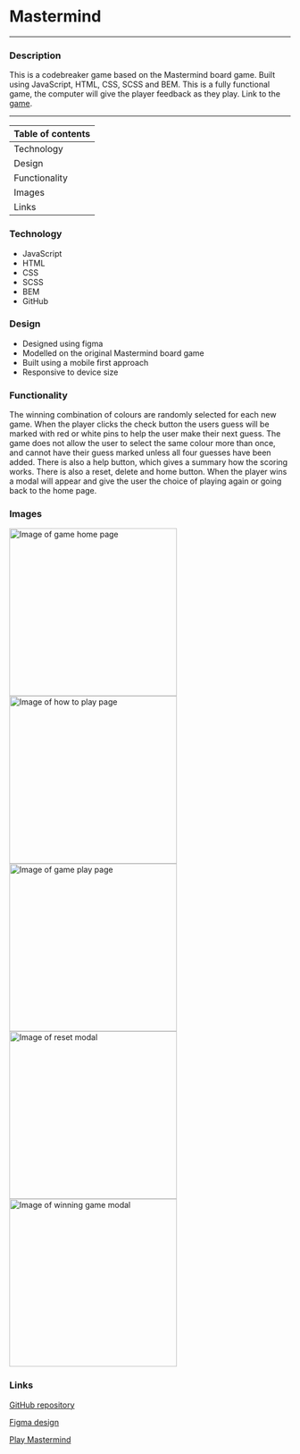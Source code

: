 # **Mastermind**
***

### **Description**
This is a codebreaker game based on the Mastermind board game. 
Built using JavaScript, HTML, CSS, SCSS and BEM. This is a fully functional game, the computer will give the player feedback as they play. Link to the [game](obuckland.github.io/mastermind-game/).


---
| **Table of contents** |
|---|
| Technology |
| Design |
| Functionality |
| Images |
| Links |


### **Technology**
*   JavaScript
*   HTML
*   CSS
*   SCSS
*   BEM
*   GitHub


### **Design**
*   Designed using figma
*   Modelled on the original Mastermind board game
*   Built using a mobile first approach
*   Responsive to device size


### **Functionality**
The winning combination of colours are randomly selected for each new game. When the player clicks the check button the users guess will be marked with red or white pins to help the user make their next guess. The game does not allow the user to select the same colour more than once, and cannot have their guess marked unless all four guesses have been added. There is also a help button, which gives a summary how the scoring works. There is also a reset, delete and home button. When the player wins a modal will appear and give the user the choice of playing again or going back to the home page.


### **Images**
<img src="/images/first-page-screenshot.png" alt="Image of game home page" width="300px">
<img src="/images/second-page-screenshot.png" alt="Image of how to play page" width="300px">
<img src="/images/Gameboard-screenshot.png" alt="Image of game play page" width="300px">
<img src="/images/reset-modal-screenshot.png" alt="Image of reset modal" width="300px">
<img src="/images/winning-modal.png" alt="Image of winning game modal" width="300px">

### **Links**
[GitHub repository](https://github.com/OBuckland/mastermind-game "Link to GitHub")

[Figma design](https://www.figma.com/file/qVo0wg0ADB6dlIlPcCml8z/Mastermind "Link to Figma")

[Play Mastermind](https://obuckland.github.io/mastermind-game/ "Link to Game")
